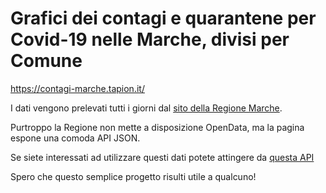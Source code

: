 # Grafici dei contagi e quarantene per Covid-19 nelle Marche, divisi per Comune

https://contagi-marche.tapion.it/

I dati vengono prelevati tutti i giorni dal [sito della Regione Marche](https://www.regione.marche.it/Regione-Utile/Salute/Coronavirus/Report-contagiati-per-Comune).

Purtroppo la Regione non mette a disposizione OpenData, ma la pagina espone una comoda API JSON.

Se siete interessati ad utilizzare questi dati potete attingere da [questa API](https://contagi-marche.tapion.it/contagi_marche.json)

Spero che questo semplice progetto risulti utile a qualcuno!

